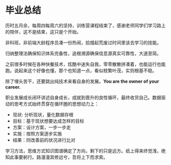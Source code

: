 # 毕业总结

历时五月余，每周四每周六的坚持，训练营课程结束了，感谢老师同学们学习路上的陪伴，这不是结束，这只是个开始。

非科班，非前端大龄程序员凑一份热闹，拾掇起荒废过时间里该去学习的技能。



归纳整理法确保知识体系完备性，追根溯源确保信息源真实可靠性，大道至简。

之前很多时候在各种快餐技术，炫酷中迷失自我，零零散散拼凑着，也能运行也能跑。说起来这个好像也懂，那个也知道一点，看似枝繁叶茂，实则根基不稳。



除了埋头苦干，还要跳出纯技术来看自身的发展。**You are the owner of your career.**

职业发展成长闭环讲述自身成长，成就到晋升的良性循环，最终收货自己。数据驱动的思考方式始终贯穿在循环圈的思想动力上：

- 现状:  分析现状，量化数据存根
- 目标：基于现状想要达成怎样的目标
- 方案：设计方案，一步一步走
- 实施：按照方案逐步实施
- 结果：同改善前的状况进行比对



学习方法，思维方式知识图谱确定了方向，剩下的只是远方。纸上得来终觉浅，绝知此事要躬行。路漫漫其修远兮，吾将上下而求索。

